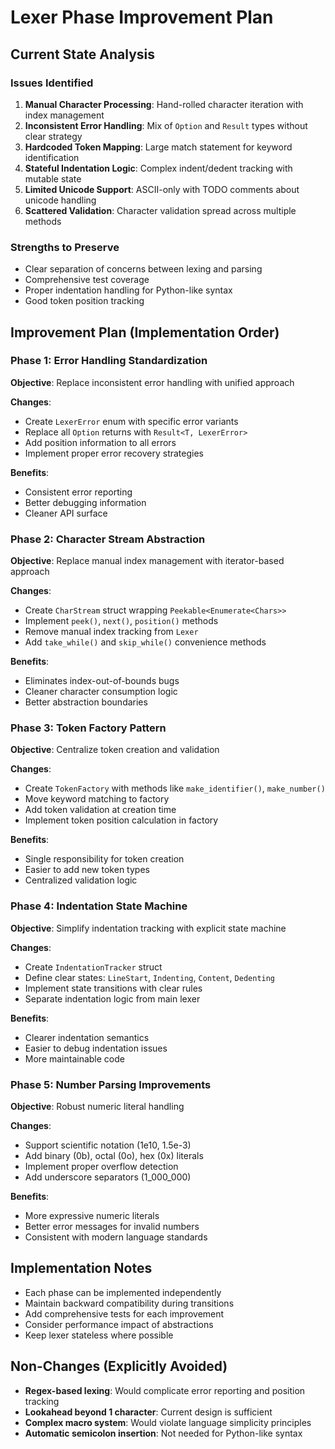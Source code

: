 # Lexer Phase Improvement Plan

## Current State Analysis

### Issues Identified
1. **Manual Character Processing**: Hand-rolled character iteration with index management
2. **Inconsistent Error Handling**: Mix of `Option` and `Result` types without clear strategy
3. **Hardcoded Token Mapping**: Large match statement for keyword identification
4. **Stateful Indentation Logic**: Complex indent/dedent tracking with mutable state
5. **Limited Unicode Support**: ASCII-only with TODO comments about unicode handling
6. **Scattered Validation**: Character validation spread across multiple methods

### Strengths to Preserve
- Clear separation of concerns between lexing and parsing
- Comprehensive test coverage
- Proper indentation handling for Python-like syntax
- Good token position tracking

## Improvement Plan (Implementation Order)

### Phase 1: Error Handling Standardization
**Objective**: Replace inconsistent error handling with unified approach

**Changes**:
- Create `LexerError` enum with specific error variants
- Replace all `Option` returns with `Result<T, LexerError>`
- Add position information to all errors
- Implement proper error recovery strategies

**Benefits**:
- Consistent error reporting
- Better debugging information
- Cleaner API surface

### Phase 2: Character Stream Abstraction
**Objective**: Replace manual index management with iterator-based approach

**Changes**:
- Create `CharStream` struct wrapping `Peekable<Enumerate<Chars>>`
- Implement `peek()`, `next()`, `position()` methods
- Remove manual index tracking from `Lexer`
- Add `take_while()` and `skip_while()` convenience methods

**Benefits**:
- Eliminates index-out-of-bounds bugs
- Cleaner character consumption logic
- Better abstraction boundaries

### Phase 3: Token Factory Pattern
**Objective**: Centralize token creation and validation

**Changes**:
- Create `TokenFactory` with methods like `make_identifier()`, `make_number()`
- Move keyword matching to factory
- Add token validation at creation time
- Implement token position calculation in factory

**Benefits**:
- Single responsibility for token creation
- Easier to add new token types
- Centralized validation logic

### Phase 4: Indentation State Machine
**Objective**: Simplify indentation tracking with explicit state machine

**Changes**:
- Create `IndentationTracker` struct
- Define clear states: `LineStart`, `Indenting`, `Content`, `Dedenting`
- Implement state transitions with clear rules
- Separate indentation logic from main lexer

**Benefits**:
- Clearer indentation semantics
- Easier to debug indentation issues
- More maintainable code

### Phase 5: Number Parsing Improvements
**Objective**: Robust numeric literal handling

**Changes**:
- Support scientific notation (1e10, 1.5e-3)
- Add binary (0b), octal (0o), hex (0x) literals
- Implement proper overflow detection
- Add underscore separators (1_000_000)

**Benefits**:
- More expressive numeric literals
- Better error messages for invalid numbers
- Consistent with modern language standards

## Implementation Notes

- Each phase can be implemented independently
- Maintain backward compatibility during transitions
- Add comprehensive tests for each improvement
- Consider performance impact of abstractions
- Keep lexer stateless where possible

## Non-Changes (Explicitly Avoided)

- **Regex-based lexing**: Would complicate error reporting and position tracking
- **Lookahead beyond 1 character**: Current design is sufficient
- **Complex macro system**: Would violate language simplicity principles
- **Automatic semicolon insertion**: Not needed for Python-like syntax 